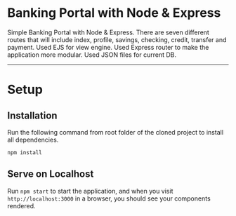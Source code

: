 # Banking Portal with Node & Express

Simple Banking Portal with Node & Express. There are seven different routes that will include index, profile, savings, checking, credit, transfer and payment. Used EJS for view engine. Used Express router to make the application more modular. Used JSON files for current DB.

---

# Setup

## Installation

Run the following command from root folder of the cloned project to install all dependencies.

`npm install`

## Serve on Localhost

Run `npm start` to start the application, and when you visit `http://localhost:3000` in a browser, you should see your components rendered.